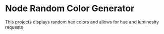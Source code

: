 # Node Random Color Generator

This projects displays random hex colors and allows for hue and luminosity requests
